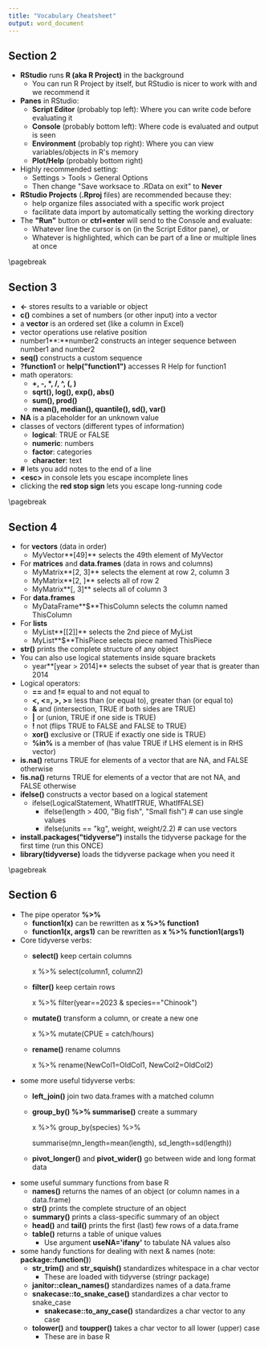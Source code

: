 ```yaml
---
title: "Vocabulary Cheatsheet"
output: word_document
---
```


## Section 2

* **RStudio** runs **R (aka R Project)** in the background
  - You can run R Project by itself, but RStudio is nicer to work with and we recommend it
* **Panes** in RStudio:
  - **Script Editor** (probably top left): Where you can write code before evaluating it
  - **Console** (probably bottom left): Where code is evaluated and output is seen
  - **Environment** (probably top right): Where you can view variables/objects in R's memory
  - **Plot/Help** (probably bottom right)
* Highly recommended setting: 
  - Settings > Tools > General Options
  - Then change "Save worksace to .RData on exit" to **Never**
* **RStudio Projects** (**.Rproj** files) are recommended because they:
  - help organize files associated with a specific work project
  - facilitate data import by automatically setting the working directory
* The **"Run"** button or **ctrl+enter** will send to the Console and evaluate:
  - Whatever line the cursor is on (in the Script Editor pane), or
  - Whatever is highlighted, which can be part of a line or multiple lines at once

\pagebreak

## Section 3

-   **\<-** stores results to a variable or object
-   **c()** combines a set of numbers (or other input) into a vector
-   a **vector** is an ordered set (like a column in Excel)
-   vector operations use relative position
-   number1**:**number2 constructs an integer sequence between number1 and number2
-   **seq()** constructs a custom sequence
-   **?function1** or **help("function1")** accesses R Help for function1
-   math operators:
    -   **+, -, \*, /, \^, (, )**
    -   **sqrt(), log(), exp(), abs()**
    -   **sum(), prod()**
    -   **mean(), median(), quantile(), sd(), var()**
-   **NA** is a placeholder for an unknown value
-   classes of vectors (different types of information)
    -   **logical**: TRUE or FALSE
    -   **numeric**: numbers
    -   **factor**: categories
    -   **character**: text
-   **\#** lets you add notes to the end of a line
-   **\<esc\>** in console lets you escape incomplete lines
-   clicking the **red stop sign** lets you escape long-running code

\pagebreak

## Section 4

-   for **vectors** (data in order)
    -   MyVector**[49]** selects the 49th element of MyVector
-   For **matrices** and **data.frames** (data in rows and columns)
    -   MyMatrix**[2, 3]** selects the element at row 2, column 3
    -   MyMatrix**[2, ]** selects all of row 2
    -   MyMatrix**[, 3]** selects all of column 3
-   For **data.frames**
    -   MyDataFrame**\$**ThisColumn selects the column named ThisColumn
-   For **lists**
    -   MyList**[[2]]** selects the 2nd piece of MyList
    -   MyList**\$**ThisPiece selects piece named ThisPiece
-   **str()** prints the complete structure of any object
-   You can also use logical statements inside square brackets
    -   year**[year \> 2014]** selects the subset of year that is greater than 2014
-   Logical operators:
    -   **==** and **!=** equal to and not equal to
    -   **\<, \<=, \>, \>=** less than (or equal to), greater than (or equal to)
    -   **&** and (intersection, TRUE if both sides are TRUE)
    -   **\|** or (union, TRUE if one side is TRUE)
    -   **!** not (flips TRUE to FALSE and FALSE to TRUE)
    -   **xor()** exclusive or (TRUE if exactly one side is TRUE)
    -   **%in%** is a member of (has value TRUE if LHS element is in RHS vector)
-   **is.na()** returns TRUE for elements of a vector that are NA, and FALSE otherwise
-   **!is.na()** returns TRUE for elements of a vector that are not NA, and FALSE otherwise
-   **ifelse()** constructs a vector based on a logical statement
    -   ifelse(LogicalStatement, WhatIfTRUE, WhatIfFALSE)
        -   ifelse(length \> 400, "Big fish", "Small fish") \# can use single values
        -   ifelse(units == "kg", weight, weight/2.2) \# can use vectors
-   **install.packages("tidyverse")** installs the tidyverse package for the first time (run this ONCE)
-   **library(tidyverse)** loads the tidyverse package when you need it


\pagebreak

## Section 6

-   The pipe operator **%\>%**
    -   **function1(x)** can be rewritten as **x %\>% function1**
    -   **function1(x, args1)** can be rewritten as **x %\>% function1(args1)**
-   Core tidyverse verbs:
    -   **select()** keep certain columns

        x %\>% select(column1, column2)

    -   **filter()** keep certain rows

        x %\>% filter(year==2023 & species=="Chinook")

    -   **mutate()** transform a column, or create a new one

        x %\>% mutate(CPUE = catch/hours)

    -   **rename()** rename columns

        x %\>% rename(NewCol1=OldCol1, NewCol2=OldCol2)
-   some more useful tidyverse verbs:
    -   **left_join()** join two data.frames with a matched column
    -   **group_by() %\>% summarise()** create a summary

        x %\>% group_by(species) %\>%

        summarise(mn_length=mean(length), sd_length=sd(length))

    -   **pivot_longer()** and **pivot_wider()** go between wide and long format data
-   some useful summary functions from base R
    -   **names()** returns the names of an object (or column names in a data.frame)
    -   **str()** prints the complete structure of an object
    -   **summary()** prints a class-specific summary of an object
    -   **head()** and **tail()** prints the first (last) few rows of a data.frame
    -   **table()** returns a table of unique values
        -   Use argument **useNA='ifany'** to tabulate NA values also
-   some handy functions for dealing with next & names (note: **package::function()**)
    -   **str_trim()** and **str_squish()** standardizes whitespace in a char vector
        -   These are loaded with tidyverse (stringr package)
    -   **janitor::clean_names()** standardizes names of a data.frame
    -   **snakecase::to_snake_case()** standardizes a char vector to snake_case
        -   **snakecase::to_any_case()** standardizes a char vector to any case
    -   **tolower()** and **toupper()** takes a char vector to all lower (upper) case
        -   These are in base R
